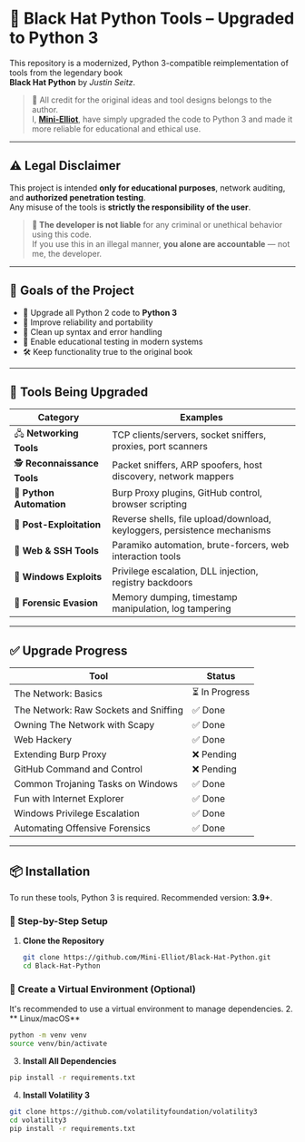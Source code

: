 # 🐍 Black Hat Python Tools – Upgraded to Python 3

This repository is a modernized, Python 3-compatible reimplementation of tools from the legendary book  
**Black Hat Python** by *Justin Seitz*.

> 🧠 All credit for the original ideas and tool designs belongs to the author.  
> I, **[Mini-Elliot](https://github.com/Mini-Elliot)**, have simply upgraded the code to Python 3 and made it more reliable for educational and ethical use.

---

## ⚠️ Legal Disclaimer

This project is intended **only for educational purposes**, network auditing, and **authorized penetration testing**.  
Any misuse of the tools is **strictly the responsibility of the user**.  

> **📛 The developer is not liable** for any criminal or unethical behavior using this code.  
> If you use this in an illegal manner, **you alone are accountable** — not me, the developer.

---

## 🚀 Goals of the Project

- 🔁 Upgrade all Python 2 code to **Python 3**
- 💪 Improve reliability and portability
- 🧼 Clean up syntax and error handling
- 🧪 Enable educational testing in modern systems
- 🛠️ Keep functionality true to the original book

---

## 🧰 Tools Being Upgraded

| Category                     | Examples                                                                 |
| ---------------------------- | ------------------------------------------------------------------------ |
| 🖧 **Networking Tools**      | TCP clients/servers, socket sniffers, proxies, port scanners             |
| 🕵️ **Reconnaissance Tools** | Packet sniffers, ARP spoofers, host discovery, network mappers           |
| 🐍 **Python Automation**     | Burp Proxy plugins, GitHub control, browser scripting                    |
| 🎯 **Post-Exploitation**     | Reverse shells, file upload/download, keyloggers, persistence mechanisms |
| 📡 **Web & SSH Tools**       | Paramiko automation, brute-forcers, web interaction tools                |
| 🧱 **Windows Exploits**      | Privilege escalation, DLL injection, registry backdoors                  |
| 🧪 **Forensic Evasion**      | Memory dumping, timestamp manipulation, log tampering                    |

---

## ✅ Upgrade Progress

| Tool                                                     | Status        |
|----------------------------------------------------------|---------------|
| The Network: Basics                                      | ⏳ In Progress |
| The Network: Raw Sockets and Sniffing                    | ✅ Done        |
| Owning The Network with Scapy                            | ✅ Done        |
| Web Hackery                                              | ✅ Done        |
| Extending Burp Proxy                                     | ❌ Pending     |
| GitHub Command and Control                               | ❌ Pending     |
| Common Trojaning Tasks on Windows                        | ✅ Done        |
| Fun with Internet Explorer                               | ✅ Done        |
| Windows Privilege Escalation                             | ✅ Done        |
| Automating Offensive Forensics                           | ✅ Done        |

---

## 📦 Installation

To run these tools, Python 3 is required. Recommended version: **3.9+**.

### 🔧 Step-by-Step Setup

1. **Clone the Repository**
   ```bash
   git clone https://github.com/Mini-Elliot/Black-Hat-Python.git
   cd Black-Hat-Python
   ```
### 🧪 Create a Virtual Environment (Optional)

It's recommended to use a virtual environment to manage dependencies.
2. ** Linux/macOS**
```bash
python -m venv venv
source venv/bin/activate
```
3. **Install All Dependencies**
```bash
pip install -r requirements.txt
```
4. **Install Volatility 3**
```bash
git clone https://github.com/volatilityfoundation/volatility3
cd volatility3
pip install -r requirements.txt
```
